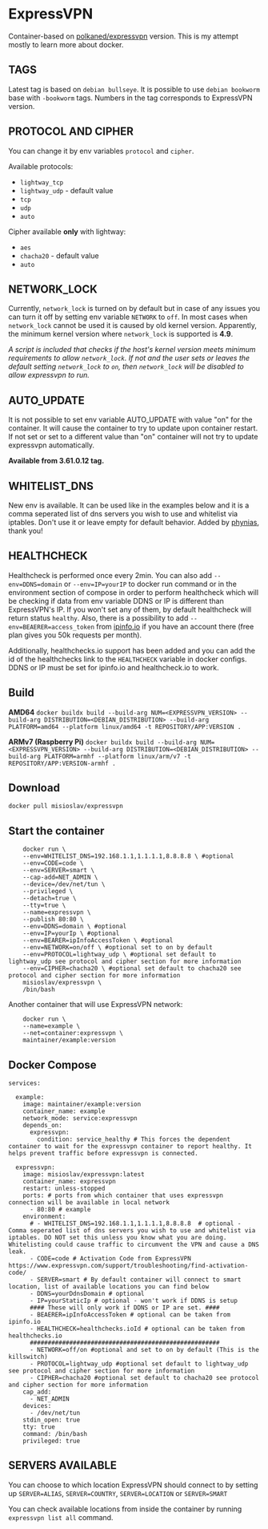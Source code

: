 # ExpressVPN

Container-based on [polkaned/expressvpn](https://hub.docker.com/r/polkaned/expressvpn) version. This is my attempt mostly to learn more about docker.

## TAGS

Latest tag is based on `debian bullseye`.
It is possible to use `debian bookworm` base with `-bookworm` tags.
Numbers in the tag corresponds to ExpressVPN version.

## PROTOCOL AND CIPHER

You can change it by env variables `protocol` and `cipher`.

Available protocols:
- `lightway_tcp`
- `lightway_udp` - default value
- `tcp`
- `udp`
- `auto`

Cipher available **only** with lightway:
- `aes`
- `chacha20` - default value
- `auto`

## NETWORK_LOCK

Currently, `network_lock` is turned on by default but in case of any issues you can turn it off by setting env variable `NETWORK` to `off`.
In most cases when `network_lock` cannot be used it is caused by old kernel version. Apparently, the minimum kernel version where `network_lock` is supported is **4.9**.

*A script is included that checks if the host's kernel version meets minimum requirements to allow `network_lock`. If not and the user sets or leaves the default setting `network_lock` to `on`, then `network_lock` will be disabled to allow expressvpn to run.*

## AUTO_UPDATE

It is not possible to set env variable AUTO_UPDATE with value "on" for the container. It will cause the container to try to update upon container restart. If not set or set to a different value than "on" container will not try to update expressvpn automatically.

**Available from 3.61.0.12 tag.**

## WHITELIST_DNS

New env is available. It can be used like in the examples below and it is a comma seperated list of dns servers you wish to use and whitelist via iptables. Don't use it or leave empty for default behavior.
Added by [phynias](https://github.com/phynias), thank you!

## HEALTHCHECK
Healthcheck is performed once every 2min.
You can also add `--env=DDNS=domain` or `--env=IP=yourIP` to docker run command or in the environment section of compose in order to perform healthcheck which will be checking if data from env variable DDNS or IP is different than ExpressVPN's IP.
If you won't set any of them, by default healthcheck will return status `healthy`.
Also, there is a possibility to add `--env=BEAERER=access_token` from [ipinfo.io](https://ipinfo.io/) if you have an account there (free plan gives you 50k requests per month).

Additionally, healthchecks.io support has been added and you can add the id of the healthchecks link to the `HEALTHCHECK` variable in docker configs.
DDNS or IP must be set for ipinfo.io and healthcheck.io to work. 

## Build

**AMD64**
`docker buildx build --build-arg NUM=<EXPRESSVPN_VERSION> --build-arg DISTRIBUTION=<DEBIAN_DISTRIBUTION> --build-arg PLATFORM=amd64 --platform linux/amd64 -t REPOSITORY/APP:VERSION .`

**ARMv7 (Raspberry Pi)**
`docker buildx build --build-arg NUM=<EXPRESSVPN_VERSION> --build-arg DISTRIBUTION=<DEBIAN_DISTRIBUTION> --build-arg PLATFORM=armhf --platform linux/arm/v7 -t REPOSITORY/APP:VERSION-armhf .`

## Download

`docker pull misioslav/expressvpn`

## Start the container

```
    docker run \
    --env=WHITELIST_DNS=192.168.1.1,1.1.1.1,8.8.8.8 \ #optional
    --env=CODE=code \
    --env=SERVER=smart \
    --cap-add=NET_ADMIN \
    --device=/dev/net/tun \
    --privileged \
    --detach=true \
    --tty=true \
    --name=expressvpn \
    --publish 80:80 \
    --env=DDNS=domain \ #optional
    --env=IP=yourIp \ #optional
    --env=BEARER=ipInfoAccessToken \ #optional
    --env=NETWORK=on/off \ #optional set to on by default
    --env=PROTOCOL=lightway_udp \ #optional set default to lightway_udp see protocol and cipher section for more information
    --env=CIPHER=chacha20 \ #optional set default to chacha20 see protocol and cipher section for more information
    misioslav/expressvpn \
    /bin/bash
```


Another container that will use ExpressVPN network:

```
    docker run \
    --name=example \
    --net=container:expressvpn \
    maintainer/example:version
```

## Docker Compose

```
services:

  example:
    image: maintainer/example:version
    container_name: example
    network_mode: service:expressvpn
    depends_on:
      expressvpn:
        condition: service_healthy # This forces the dependent container to wait for the expressvpn container to report healthy. It helps prevent traffic before expressvpn is connected.

  expressvpn:
    image: misioslav/expressvpn:latest
    container_name: expressvpn
    restart: unless-stopped
    ports: # ports from which container that uses expressvpn connection will be available in local network
      - 80:80 # example
    environment:
      # - WHITELIST_DNS=192.168.1.1,1.1.1.1,8.8.8.8  # optional - Comma seperated list of dns servers you wish to use and whitelist via iptables. DO NOT set this unless you know what you are doing. Whitelisting could cause traffic to circumvent the VPN and cause a DNS leak.
      - CODE=code # Activation Code from ExpressVPN https://www.expressvpn.com/support/troubleshooting/find-activation-code/
      - SERVER=smart # By default container will connect to smart location, list of available locations you can find below
      - DDNS=yourDdnsDomain # optional
      - IP=yourStaticIp # optional - won't work if DDNS is setup
      #### These will only work if DDNS or IP are set. ####
      - BEAERER=ipInfoAccessToken # optional can be taken from ipinfo.io
      - HEALTHCHECK=healthchecks.ioId # optional can be taken from healthchecks.io
      #####################################################
      - NETWORK=off/on #optional and set to on by default (This is the killswitch)
      - PROTOCOL=lightway_udp #optional set default to lightway_udp see protocol and cipher section for more information
      - CIPHER=chacha20 #optional set default to chacha20 see protocol and cipher section for more information
    cap_add:
      - NET_ADMIN
    devices:
      - /dev/net/tun
    stdin_open: true
    tty: true
    command: /bin/bash
    privileged: true
```

## SERVERS AVAILABLE

You can choose to which location ExpressVPN should connect to by setting up `SERVER=ALIAS`, `SERVER=COUNTRY`, `SERVER=LOCATION` or `SERVER=SMART`

You can check available locations from inside the container by running `expressvpn list all` command.

